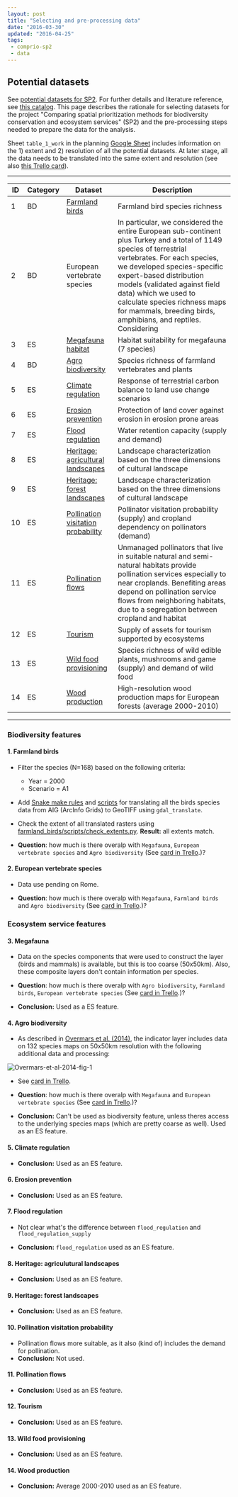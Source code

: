 ```yaml
---
layout: post
title: "Selecting and pre-processing data"
date: "2016-03-30"
updated: "2016-04-25"
tags:
 - comprio-sp2
 - data
---
```


## Potential datasets

See [potential datasets for SP2](https://docs.google.com/spreadsheets/d/1niV9Oe8pavgskiq0ibMzPt6F_oJU3uTD3R2pY7RwyDU/edit?usp=sharing). For further details and literature reference, see [this catalog](https://docs.google.com/spreadsheets/d/1NblQP0IGxXDUOXgqhzp03acPUMc2XJ6u_vPgWHC8OMk/edit?usp=sharing). This page describes the rationale for selecting datasets for the project "Comparing spatial prioritization methods for biodiversity conservation and ecosystem services" (SP2) and the pre-processing steps needed to prepare the data for the analysis.

Sheet `table_1_work` in the planning [Google Sheet](https://docs.google.com/spreadsheets/d/1niV9Oe8pavgskiq0ibMzPt6F_oJU3uTD3R2pY7RwyDU/edit?usp=sharing) includes information on the 1) extent and 2) resolution of all the potential datasets. At later stage, all the data needs to be translated into the same extent and resolution (see also [this Trello card](https://trello.com/c/aNFSPfhi)).

----

|  **ID** | **Category** | **Dataset** | **Description** |
|  ------ | ------ | ------ | ------ |
|  1 | BD | [Farmland birds](#farmland-birds) | Farmland bird species richness |
|  2 | BD | European vertebrate species | In particular, we considered the entire European sub-continent plus Turkey and a total of 1149 species of terrestrial vertebrates. For each species, we developed species-specific expert-based distribution models (validated against field data) which we used to calculate species richness maps for mammals, breeding birds, amphibians, and reptiles. Considering |
|  3 | ES | [Megafauna habitat](#megafauna) | Habitat suitability for megafauna (7 species) |
|  4 | BD | [Agro biodiversity](#agro-biodiversity) | Species richness of farmland vertebrates and plants |
|  5 | ES | [Climate regulation](#climate-regulation) | Response of terrestrial carbon balance to land use change scenarios |
|  6 | ES | [Erosion prevention](#erosion-prevention) | Protection of land cover against erosion in erosion prone areas |
|  7 | ES | [Flood regulation](#flood-regulation) | Water retention capacity (supply and demand) |
|  8 | ES | [Heritage: agricultural landscapes](#heritage-agricultural-landscapes) | Landscape characterization based on the three dimensions of cultural landscape |
|  9 | ES | [Heritage: forest landscapes](#heritage-forest-landscapes) | Landscape characterization based on the three dimensions of cultural landscape |
|  10 | ES | [Pollination visitation probability](#pollination-visitation-probability) | Pollinator visitation probability (supply) and cropland dependency on pollinators (demand) |
|  11 | ES | [Pollination flows](#pollination-flows) | Unmanaged pollinators that live in suitable natural and semi-natural habitats provide pollination services especially to near croplands. Benefiting areas depend on pollination service flows from neighboring habitats, due to a segregation between cropland and habitat |
|  12 | ES | [Tourism](#tourism) | Supply of assets for tourism supported by ecosystems |
|  13 | ES | [Wild food provisioning](#wild-food-provisioning) | Species richness of wild edible plants, mushrooms and game (supply) and demand of wild food |
|  14 | ES | [Wood production](#wood-production) | High-resolution wood production maps for European forests (average 2000-2010) |

----

### Biodiversity features

#### 1. Farmland birds

+ Filter the species (N=168) based on the following criteria:
  + Year = 2000
  + Scenario = A1
+ Add [Snake make rules](https://github.com/VUEG/data-EG/blob/master/farmland_birds/Snakefile) and [scripts](https://github.com/VUEG/data-EG/tree/master/farmland_birds/scripts) for translating all the birds species data from AIG (ArcInfo Grids) to GeoTIFF using `gdal_translate`.
+ Check the extent of all translated rasters using [farmland_birds/scripts/check_extents.py](https://github.com/VUEG/data-EG/blob/master/farmland_birds/scripts/check_extents.py). **Result:** all extents match.

+ **Question**: how much is there overalp with `Megafauna`, `European vertebrate species` and `Agro biodiversity` (See [card in Trello](https://trello.com/c/jgSndp4C).)?

#### 2. European vertebrate species

+ Data use pending on Rome.

+ **Question**: how much is there overalp with `Megafauna`, `Farmland birds` and `Agro biodiversity` (See [card in Trello](https://trello.com/c/jgSndp4C).)?

### Ecosystem service features

#### 3. Megafauna

+ Data on the species components that were used to construct the layer (birds and mammals) is available, but this is too coarse (50x50km). Also, these composite layers don't contain information per species.

+ **Question**: how much is there overalp with `Agro biodiversity`, `Farmland birds`, `European vertebrate species` (See [card in Trello](https://trello.com/c/jgSndp4C).)?

+ **Conclusion:** Used as a ES feature.

#### 4. Agro biodiversity

+ As described in [Overmars et al. (2014)](http://dx.doi.org/10.1016/j.ecolind.2012.11.006), the indicator layer includes data on 132 species maps on 50x50km resolution with the following additional data and processing:

![Overmars-et-al-2014-fig-1](http://ars.els-cdn.com/content/image/1-s2.0-S1470160X1200386X-gr1.jpg)

+ See [card in Trello](https://trello.com/c/jgSndp4C).

+ **Question**: how much is there overalp with `Megafauna` and `European vertebrate species` (See [card in Trello](https://trello.com/c/jgSndp4C).)?

+ **Conclusion:** Can't be used as biodiversity feature, unless theres access to the underlying species maps (which are pretty coarse as well). Used as an ES feature.

#### 5. Climate regulation

+ **Conclusion:** Used as an ES feature.

#### 6. Erosion prevention

+ **Conclusion:** Used as an ES feature.

#### 7. Flood regulation

+ Not clear what's the difference between `flood_regulation` and `flood_regulation_supply`

+ **Conclusion:** `flood_regulation` used as an ES feature.

#### 8. Heritage: agriculutural landscapes

+ **Conclusion:** Used as an ES feature.

#### 9. Heritage: forest landscapes

+ **Conclusion:** Used as an ES feature.

#### 10. Pollination visitation probability

+ Pollination flows more suitable, as it also (kind of) includes the demand for pollination.
+ **Conclusion:** Not used.

#### 11. Pollination flows

+ **Conclusion:** Used as an ES feature.

#### 12. Tourism

+ **Conclusion:** Used as an ES feature.

#### 13. Wild food provisioning

+ **Conclusion:** Used as an ES feature.

#### 14. Wood production

+ **Conclusion:** Average 2000-2010 used as an ES feature.
